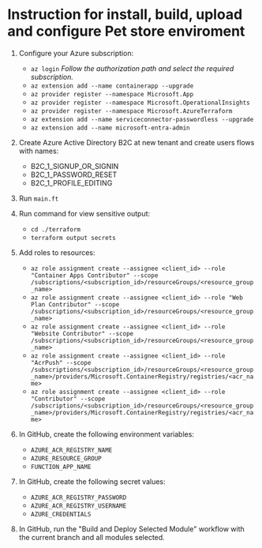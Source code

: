 # Instruction for install, build, upload and configure Pet store enviroment

1. Configure your Azure subscription:
    - ```az login```
      _Follow the authorization path and select the required subscription._
    - ```az extension add --name containerapp --upgrade```
    - ```az provider register --namespace Microsoft.App```
    - ```az provider register --namespace Microsoft.OperationalInsights```
    - ```az provider register --namespace Microsoft.AzureTerraform```
    - ```az extension add --name serviceconnector-passwordless --upgrade```
    - ```az extension add --name microsoft-entra-admin```

2. Create Azure Active Directory B2C at new tenant and create users flows with names:
   - B2C_1_SIGNUP_OR_SIGNIN
   - B2C_1_PASSWORD_RESET
   - B2C_1_PROFILE_EDITING

3. Run ```main.ft```

4. Run command for view sensitive output:
    - ```cd ./terraform```
    - ```terraform output secrets```

5. Add roles to resources:
    - ```az role assignment create --assignee <client_id> --role "Container Apps Contributor" --scope /subscriptions/<subscription_id>/resourceGroups/<resource_group_name>```
    - ```az role assignment create --assignee <client_id> --role "Web Plan Contributor" --scope /subscriptions/<subscription_id>/resourceGroups/<resource_group_name>```
    - ```az role assignment create --assignee <client_id> --role "Website Contributor" --scope /subscriptions/<subscription_id>/resourceGroups/<resource_group_name>```
    - ```az role assignment create --assignee <client_id> --role "AcrPush" --scope /subscriptions/<subscription_id>/resourceGroups/<resource_group_name>/providers/Microsoft.ContainerRegistry/registries/<acr_name>```
    - ```az role assignment create --assignee <client_id> --role "Contributor" --scope /subscriptions/<subscription_id>/resourceGroups/<resource_group_name>/providers/Microsoft.ContainerRegistry/registries/<acr_name>```

6. In GitHub, create the following environment variables:
   - ```AZURE_ACR_REGISTRY_NAME```
   - ```AZURE_RESOURCE_GROUP```
   - ```FUNCTION_APP_NAME```

7. In GitHub, create the following secret values:
   - ```AZURE_ACR_REGISTRY_PASSWORD```
   - ```AZURE_ACR_REGISTRY_USERNAME```
   - ```AZURE_CREDENTIALS```

8. In GitHub, run the "Build and Deploy Selected Module" workflow with the current branch and all modules selected.